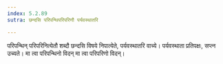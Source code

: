 ```yaml
---
index: 5.2.89
sutra: छन्दसि परिपन्थिपरिपरिणौ पर्यवस्थातरि

---
```

परिपन्थिन् परिपरिनित्येतौ शब्दौ छन्दसि विषये निपात्येते, पर्यवस्थातरि वाच्ये। पर्यवस्थाता प्रतिपक्षः, सप्त्न उच्यते। मा त्वा परिपन्थिनो विदन् मा त्वा परिपरिणो विदन्।